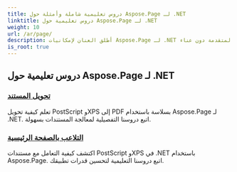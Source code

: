 ```yaml
---
title: دروس تعليمية شاملة وأمثلة حول Aspose.Page لـ .NET
linktitle: دروس تعليمية حول Aspose.Page لـ .NET
weight: 10
url: /ar/page/
description: أطلق العنان لإمكانيات Aspose.Page لـ .NET من خلال دروس تعليمية تغطي عملية الإنشاء والمعالجة والتحسين. أتقن كل شيء من الأساسيات إلى التقنيات المتقدمة دون عناء.
is_root: true
---
```

## دروس تعليمية حول Aspose.Page لـ .NET 

### [تحويل المستند](./convert-document/)
تعلم كيفية تحويل PostScript وXPS إلى PDF بسلاسة باستخدام Aspose.Page لـ .NET. اتبع دروسنا التفصيلية لمعالجة المستندات بسهولة.
### [التلاعب بالصفحة الرئيسية](./master-page-manipulation/)
اكتشف كيفية التعامل مع مستندات PostScript وXPS في .NET باستخدام Aspose.Page. اتبع دروسنا التعليمية لتحسين قدرات تطبيقك.
